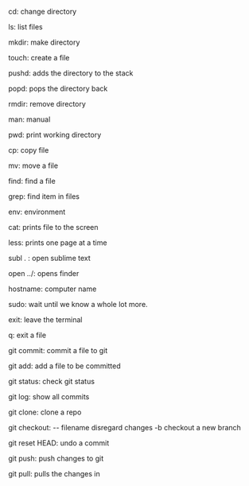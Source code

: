 cd: change directory

ls: list files

mkdir: make directory

touch: create a file

pushd: adds the directory to the stack

popd: pops the directory back

rmdir: remove directory

man: manual

pwd: print working directory

cp: copy file

mv: move a file

find: find a file

grep: find item in files

env: environment

cat: prints file to the screen

less: prints one page at a time

subl . : open sublime text

open ../: opens finder

hostname: computer name

sudo: wait until we know a whole lot more.

exit: leave the terminal

q: exit a file

git commit: commit a file to git

git add: add a file to be committed

git status: check git status

git log: show all commits

git clone: clone a repo

git checkout: -- filename         disregard changes
   -b checkout a new branch

git reset HEAD: undo a commit

git push: push changes to git

git pull: pulls the changes in







